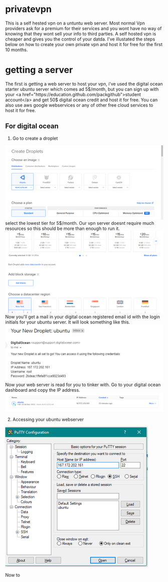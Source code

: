 # privatevpn
This is a self hested vpn on a untuntu web server. Most normal Vpn providers ask for a premium for their services and you wont have no way of knowing that they wont sell your info to third parties. A self hosted vpn is cheaper and gives you the control of your datda. I've illustated the steps below on how to create your own private vpn and host it for free for the first 10 months.

# getting  a server
The first is getting a  web server to host your vpn, i've used the digital ocean starter ubuntu server which comes ad 5$/month, but you can sign up with your <a href="https://education.github.com/packgithub">student account</a> and get 50$ digital ocean credit and host it for free.
You can also use aws google webservices or any of other free cloud services to host it for free.

## For digital ocean

1. Go to create a droplet
<img src="https://github.com/skylanskylion/privatevpn/blob/master/Private%20vpn/Images/img1.png">
select the lowest tier for 5$/month. Our vpn server doesnt require much resources so this should be more than enough to run it.
<img src="https://github.com/skylanskylion/privatevpn/blob/master/Private%20vpn/Images/img2.png">
Now you'll get a mail in your digital ocean registered email id with the login initials for your ubuntu server.
It will look something like this.
<img src="https://github.com/skylanskylion/privatevpn/blob/master/Private%20vpn/Images/img3.png">
Now your web server is read for you to tinker with.
Go to your digital ocean dashboard and copy the IP address.
<img src="https://github.com/skylanskylion/privatevpn/blob/master/Private%20vpn/Images/img4.png">

2. Accessing your ubuntu webserver
<img src="https://github.com/skylanskylion/privatevpn/blob/master/Private%20vpn/Images/img5.png">

Now to 
